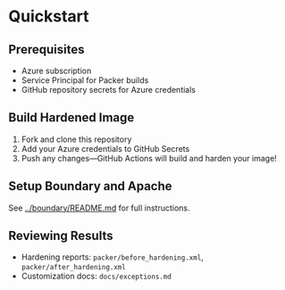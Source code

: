 # Quickstart

## Prerequisites

- Azure subscription
- Service Principal for Packer builds
- GitHub repository secrets for Azure credentials

## Build Hardened Image

1. Fork and clone this repository
2. Add your Azure credentials to GitHub Secrets
3. Push any changes—GitHub Actions will build and harden your image!

## Setup Boundary and Apache

See [../boundary/README.md](../boundary/README.md) for full instructions.

## Reviewing Results

- Hardening reports: `packer/before_hardening.xml`, `packer/after_hardening.xml`
- Customization docs: `docs/exceptions.md`